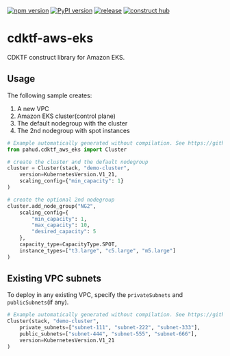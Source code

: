 [![npm version](https://badge.fury.io/js/@pahud%2Fcdktf-aws-eks.svg)](https://badge.fury.io/js/@pahud%2Fcdktf-aws-eks)
[![PyPI version](https://badge.fury.io/py/pahud-cdktf-aws-eks.svg)](https://badge.fury.io/py/pahud-cdktf-aws-eks)
[![release](https://github.com/pahud/cdktf-aws-eks/actions/workflows/release.yml/badge.svg)](https://github.com/pahud/cdktf-aws-eks/actions/workflows/release.yml)
[![construct hub](https://img.shields.io/badge/Construct%20Hub-available-blue)](https://constructs.dev/packages/@pahud/cdktf-aws-eks)

# cdktf-aws-eks

CDKTF construct library for Amazon EKS.

## Usage

The following sample creates:

1. A new VPC
2. Amazon EKS cluster(control plane)
3. The default nodegroup with the cluster
4. The 2nd nodegroup with spot instances

```python
# Example automatically generated without compilation. See https://github.com/aws/jsii/issues/826
from pahud.cdktf_aws_eks import Cluster

# create the cluster and the default nodegroup
cluster = Cluster(stack, "demo-cluster",
    version=KubernetesVersion.V1_21,
    scaling_config={"min_capacity": 1}
)

# create the optional 2nd nodegroup
cluster.add_node_group("NG2",
    scaling_config={
        "min_capacity": 1,
        "max_capacity": 10,
        "desired_capacity": 5
    },
    capacity_type=CapacityType.SPOT,
    instance_types=["t3.large", "c5.large", "m5.large"]
)
```

## Existing VPC subnets

To deploy in any existing VPC, specify the `privateSubnets` and `publicSubnets`(if any).

```python
# Example automatically generated without compilation. See https://github.com/aws/jsii/issues/826
Cluster(stack, "demo-cluster",
    private_subnets=["subnet-111", "subnet-222", "subnet-333"],
    public_subnets=["subnet-444", "subnet-555", "subnet-666"],
    version=KubernetesVersion.V1_21
)
```
